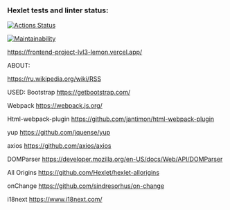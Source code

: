 ### Hexlet tests and linter status:
[![Actions Status](https://github.com/dimassspb/frontend-project-lvl3/workflows/hexlet-check/badge.svg)](https://github.com/dimassspb/frontend-project-lvl3/actions)

[![Maintainability](https://api.codeclimate.com/v1/badges/ef948694824f0545bfce/maintainability)](https://codeclimate.com/github/dimassspb/frontend-project-lvl3/maintainability)

https://frontend-project-lvl3-lemon.vercel.app/

ABOUT: 

https://ru.wikipedia.org/wiki/RSS

USED:
Bootstrap
https://getbootstrap.com/

Webpack
https://webpack.js.org/

Html-webpack-plugin
https://github.com/jantimon/html-webpack-plugin

yup
https://github.com/jquense/yup

axios
https://github.com/axios/axios

DOMParser
https://developer.mozilla.org/en-US/docs/Web/API/DOMParser

All Origins
https://github.com/Hexlet/hexlet-allorigins

onChange
https://github.com/sindresorhus/on-change

i18next
https://www.i18next.com/








